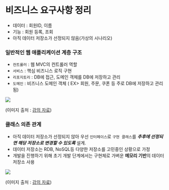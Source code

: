 # 비즈니스 요구사항 정리

+ 데이터 : 회원ID, 이름
+ 기능 : 회원 등록, 조회
+ 아직 데이터 저장소가 선정되지 않음(가상의 시나리오)


### __일반적인 웹 애플리케이션 계층 구조__

+ `컨트롤러` : 웹 MVC의 컨트롤러 역할 
+ `서비스` : 핵심 비즈니스 로직 구현
+ `리포지토리` : DB에 접근, 도메인 객체를 DB에 저장하고 관리
+ `도메인` : 비즈니스 도메인 객체 ( EX> 회원, 주문, 쿠폰 등 주로 DB에 저장하고 관리됨)

<img src="https://github.com/journeytorainbow/spring_boot_study/blob/master/(%EB%B0%B1%EC%97%94%EB%93%9C)%ED%9A%8C%EC%9B%90%EA%B4%80%EB%A6%AC%EC%98%88%EC%A0%9C/img/img_1.JPG?raw=true">

(이미지 출처 : [강의 자료](https://www.inflearn.com/course/%EC%8A%A4%ED%94%84%EB%A7%81-%EC%9E%85%EB%AC%B8-%EC%8A%A4%ED%94%84%EB%A7%81%EB%B6%80%ED%8A%B8/lecture/49605?tab=curriculum&speed=2))

### __클래스 의존 관계__

+ 아직 데이터 저장소가 선정되지 않아 우선 `인터페이스`로 `구현 클래스`를 ***추후에 선정되면 해당 저장소로 변경할 수 있도록*** 설계.
+ 데이터 저장소는 RDB, NoSQL등 다양한 저장소를 고민중인 상황으로 가정
+ 개발을 진행하기 위해 초기 개발 단계에서는 구현체로 가벼운 **메모리 기반**의 데이터 저장소 사용

<img src="https://github.com/journeytorainbow/spring_boot_study/blob/master/(%EB%B0%B1%EC%97%94%EB%93%9C)%ED%9A%8C%EC%9B%90%EA%B4%80%EB%A6%AC%EC%98%88%EC%A0%9C/img/img_2.JPG?raw=true">

(이미지 출처 : [강의 자료](https://www.inflearn.com/course/%EC%8A%A4%ED%94%84%EB%A7%81-%EC%9E%85%EB%AC%B8-%EC%8A%A4%ED%94%84%EB%A7%81%EB%B6%80%ED%8A%B8/lecture/49605?tab=curriculum&speed=2))